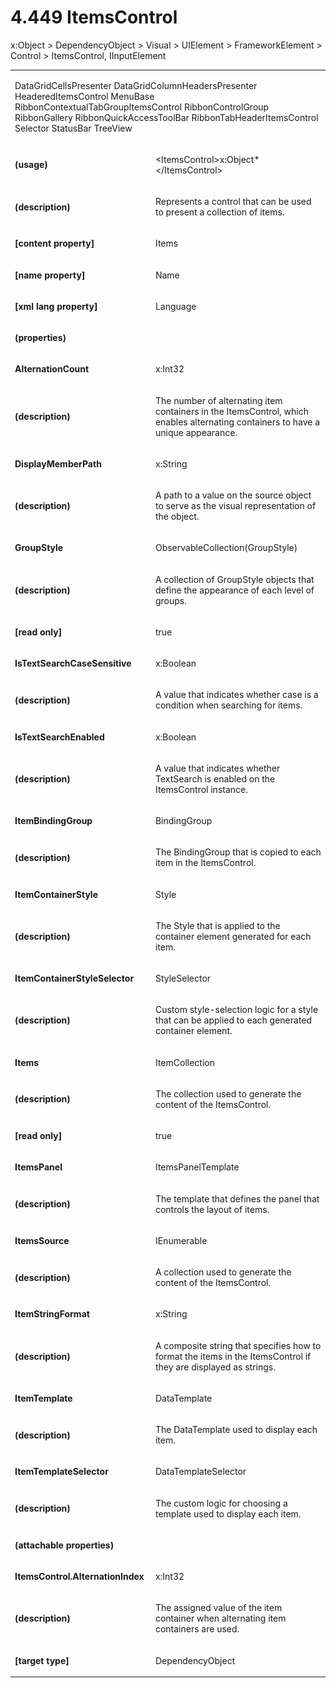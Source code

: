 <html dir="LTR" xmlns:mshelp="http://msdn.microsoft.com/mshelp" xmlns:ddue="http://ddue.schemas.microsoft.com/authoring/2003/5" xmlns:xlink="http://www.w3.org/1999/xlink" xmlns:tool="http://www.microsoft.com/tooltip"><body><input type="hidden" id="userDataCache" class="userDataStyle"><input type="hidden" id="hiddenScrollOffset"><img id="dropDownImage" style="display:none; height:0; width:0;" src="../local/drpdown.gif"><img id="dropDownHoverImage" style="display:none; height:0; width:0;" src="../local/drpdown_orange.gif"><img id="collapseImage" style="display:none; height:0; width:0;" src="../local/collapse.gif"><img id="expandImage" style="display:none; height:0; width:0;" src="../local/exp.gif"><img id="collapseAllImage" style="display:none; height:0; width:0;" src="../local/collall.gif"><img id="expandAllImage" style="display:none; height:0; width:0;" src="../local/expall.gif"><img id="copyImage" style="display:none; height:0; width:0;" src="../local/copycode.gif"><img id="copyHoverImage" style="display:none; height:0; width:0;" src="../local/copycodeHighlight.gif"><div id="header"><h1 class="heading">4.449 ItemsControl</h1></div><div id="mainSection"><div id="mainBody"><div id="allHistory" class="saveHistory" onsave="saveAll()" onload="loadAll()"></div>
				<p xmlns:wsd="http://wsdev.schemas.microsoft.com/authoring/2008/2" xmlns:msxsl="urn:schemas-microsoft-com:xslt" xmlns:script="urn:script" xmlns:build="urn:build">
				</p>
			<div id="sectionSection0" class="section" name="collapseableSection"><content xmlns="http://ddue.schemas.microsoft.com/authoring/2003/5" xmlns:wsd="http://wsdev.schemas.microsoft.com/authoring/2008/2" xmlns:msxsl="urn:schemas-microsoft-com:xslt" xmlns:script="urn:script" xmlns:build="urn:build">
				</content></div><div id="sectionSection1" class="section" name="collapseableSection"><content xmlns="http://ddue.schemas.microsoft.com/authoring/2003/5" xmlns:wsd="http://wsdev.schemas.microsoft.com/authoring/2008/2" xmlns:msxsl="urn:schemas-microsoft-com:xslt" xmlns:script="urn:script" xmlns:build="urn:build">
					<p xmlns="">
						<mshelp:link keywords="32151b2e-6b09-45cd-afba-003da191b81a" tabindex="0">x:Object</mshelp:link> &gt; <mshelp:link keywords="35952578-1b00-44af-ab0a-4726a2e04bd8" tabindex="0">DependencyObject</mshelp:link> &gt; <mshelp:link keywords="cfab53b4-a0b5-4b61-8960-a7a2d2cc3eb2" tabindex="0">Visual</mshelp:link> &gt; <mshelp:link keywords="837f4ff4-6039-4429-8f17-f04a514988ad" tabindex="0">UIElement</mshelp:link> &gt; <mshelp:link keywords="a2610c01-256b-4d8b-8c2a-c087e322f1bd" tabindex="0">FrameworkElement</mshelp:link> &gt; <mshelp:link keywords="b980ab01-7dbf-4bfa-885b-e98fd3546fc3" tabindex="0">Control</mshelp:link> &gt; ItemsControl, <mshelp:link keywords="b848a29c-a29a-467f-9f8b-ea1cdf410d12" tabindex="0">IInputElement</mshelp:link></p>
					<p xmlns=""><b></b></p><table class="ProtocolAuthoredTable" xmlns=""><tr>
								<td colspan="2">
									<p>
										<mshelp:link keywords="036ebb8c-06f2-4833-b802-b1f5e7aa5368" tabindex="0">DataGridCellsPresenter</mshelp:link> <mshelp:link keywords="d8814ccc-2743-44c6-9ceb-41cdfab3a61a" tabindex="0">DataGridColumnHeadersPresenter</mshelp:link> <mshelp:link keywords="ef22e2ad-07aa-4445-a25b-3eed826c6de1" tabindex="0">HeaderedItemsControl</mshelp:link> <mshelp:link keywords="e8824a2b-d08e-47d1-9be9-acff3d0da261" tabindex="0">MenuBase</mshelp:link> <mshelp:link keywords="8775c9d7-7b33-40ec-814d-4d8999652e0b" tabindex="0">RibbonContextualTabGroupItemsControl</mshelp:link> <mshelp:link keywords="4a886e5d-29c5-45fa-96cd-96070a8c9f96" tabindex="0">RibbonControlGroup</mshelp:link> <mshelp:link keywords="a82fe2e3-c1ef-4118-b98f-a08fb569b4be" tabindex="0">RibbonGallery</mshelp:link> <mshelp:link keywords="02e34058-975e-4698-ba3c-daad1ea4e433" tabindex="0">RibbonQuickAccessToolBar</mshelp:link> <mshelp:link keywords="b8bf67b8-2461-4007-b354-5eb5deac8ea5" tabindex="0">RibbonTabHeaderItemsControl</mshelp:link> <mshelp:link keywords="b26bbeae-dde7-4e8a-a550-1f46bcfd9a87" tabindex="0">Selector</mshelp:link> <mshelp:link keywords="12287e59-32ae-4ed4-a275-6a6bad51ff89" tabindex="0">StatusBar</mshelp:link> <mshelp:link keywords="10740a61-f620-4c5f-bd9c-6dc8e9d941ae" tabindex="0">TreeView</mshelp:link></p>
								</td>
							</tr><tr>
							<td>
								<p>
									<b>(usage)</b>
								</p>
							</td>
							<td>
								<p>&lt;ItemsControl&gt;<mshelp:link keywords="32151b2e-6b09-45cd-afba-003da191b81a" tabindex="0">x:Object</mshelp:link>*&lt;/ItemsControl&gt;</p>
							</td>
						</tr><tr>
							<td>
								<p>
									<b>(description)</b>
								</p>
							</td>
							<td>
								<p>Represents a control that can be used to present a collection of items.</p>
							</td>
						</tr><tr>
							<td>
								<p>
									<b>[content property]</b>
								</p>
							</td>
							<td>
								<p>Items</p>
							</td>
						</tr><tr>
							<td>
								<p>
									<b>[name property]</b>
								</p>
							</td>
							<td>
								<p>Name</p>
							</td>
						</tr><tr>
							<td>
								<p>
									<b>[xml lang property]</b>
								</p>
							</td>
							<td>
								<p>Language</p>
							</td>
						</tr><tr>
							<td>
								<p>
									<b>(properties)</b>
								</p>
							</td>
							<td>
							</td>
						</tr><tr>
							<td>
								<p>
									<b>AlternationCount</b>
								</p>
							</td>
							<td>
								<p>
									<mshelp:link keywords="b7765742-a95e-427e-9757-07df9de88ec3" tabindex="0">x:Int32</mshelp:link>
								</p>
							</td>
						</tr><tr>
							<td>
								<p>
									<b>(description)</b>
								</p>
							</td>
							<td>
								<p>The number of alternating item containers in the ItemsControl, which enables alternating containers to have a unique appearance.</p>
							</td>
						</tr><tr>
							<td>
								<p>
									<b>DisplayMemberPath</b>
								</p>
							</td>
							<td>
								<p>
									<mshelp:link keywords="53943bcb-4857-45ec-bda0-b7e103c59a3e" tabindex="0">x:String</mshelp:link>
								</p>
							</td>
						</tr><tr>
							<td>
								<p>
									<b>(description)</b>
								</p>
							</td>
							<td>
								<p>A path to a value on the source object to serve as the visual representation of the object.</p>
							</td>
						</tr><tr>
							<td>
								<p>
									<b>GroupStyle</b>
								</p>
							</td>
							<td>
								<p>
									<mshelp:link keywords="f8a1cb62-ef7f-4934-959b-d12e8f9acd4a" tabindex="0">ObservableCollection</mshelp:link>(<mshelp:link keywords="0cca7d89-e31e-4446-8630-26ac30665c3e" tabindex="0">GroupStyle</mshelp:link>)</p>
							</td>
						</tr><tr>
							<td>
								<p>
									<b>(description)</b>
								</p>
							</td>
							<td>
								<p>A collection of GroupStyle objects that define the appearance of each level of groups.</p>
							</td>
						</tr><tr>
							<td>
								<p>
									<b>[read only]</b>
								</p>
							</td>
							<td>
								<p>true</p>
							</td>
						</tr><tr>
							<td>
								<p>
									<b>IsTextSearchCaseSensitive</b>
								</p>
							</td>
							<td>
								<p>
									<mshelp:link keywords="934eeeff-1802-4c73-8f40-1d34cbec94e5" tabindex="0">x:Boolean</mshelp:link>
								</p>
							</td>
						</tr><tr>
							<td>
								<p>
									<b>(description)</b>
								</p>
							</td>
							<td>
								<p>A value that indicates whether case is a condition when searching for items.</p>
							</td>
						</tr><tr>
							<td>
								<p>
									<b>IsTextSearchEnabled</b>
								</p>
							</td>
							<td>
								<p>
									<mshelp:link keywords="934eeeff-1802-4c73-8f40-1d34cbec94e5" tabindex="0">x:Boolean</mshelp:link>
								</p>
							</td>
						</tr><tr>
							<td>
								<p>
									<b>(description)</b>
								</p>
							</td>
							<td>
								<p>A value that indicates whether TextSearch is enabled on the ItemsControl instance.</p>
							</td>
						</tr><tr>
							<td>
								<p>
									<b>ItemBindingGroup</b>
								</p>
							</td>
							<td>
								<p>
									<mshelp:link keywords="1e1f19b8-2007-4b7b-91a2-9e852ac1d76d" tabindex="0">BindingGroup</mshelp:link>
								</p>
							</td>
						</tr><tr>
							<td>
								<p>
									<b>(description)</b>
								</p>
							</td>
							<td>
								<p>The BindingGroup that is copied to each item in the ItemsControl.</p>
							</td>
						</tr><tr>
							<td>
								<p>
									<b>ItemContainerStyle</b>
								</p>
							</td>
							<td>
								<p>
									<mshelp:link keywords="117767d6-47c1-47a4-adce-4c3920f85465" tabindex="0">Style</mshelp:link>
								</p>
							</td>
						</tr><tr>
							<td>
								<p>
									<b>(description)</b>
								</p>
							</td>
							<td>
								<p>The Style that is applied to the container element generated for each item.</p>
							</td>
						</tr><tr>
							<td>
								<p>
									<b>ItemContainerStyleSelector</b>
								</p>
							</td>
							<td>
								<p>
									<mshelp:link keywords="2b94ca7d-3025-4a3e-9376-7d1bc7566c14" tabindex="0">StyleSelector</mshelp:link>
								</p>
							</td>
						</tr><tr>
							<td>
								<p>
									<b>(description)</b>
								</p>
							</td>
							<td>
								<p>Custom style-selection logic for a style that can be applied to each generated container element.</p>
							</td>
						</tr><tr>
							<td>
								<p>
									<b>Items</b>
								</p>
							</td>
							<td>
								<p>
									<mshelp:link keywords="48e93c7f-3fba-4fb9-9d69-b0bbc0c248c4" tabindex="0">ItemCollection</mshelp:link>
								</p>
							</td>
						</tr><tr>
							<td>
								<p>
									<b>(description)</b>
								</p>
							</td>
							<td>
								<p>The collection used to generate the content of the ItemsControl.</p>
							</td>
						</tr><tr>
							<td>
								<p>
									<b>[read only]</b>
								</p>
							</td>
							<td>
								<p>true</p>
							</td>
						</tr><tr>
							<td>
								<p>
									<b>ItemsPanel</b>
								</p>
							</td>
							<td>
								<p>
									<mshelp:link keywords="69f9c0be-6d0a-4767-beaf-eeeeb2879891" tabindex="0">ItemsPanelTemplate</mshelp:link>
								</p>
							</td>
						</tr><tr>
							<td>
								<p>
									<b>(description)</b>
								</p>
							</td>
							<td>
								<p>The template that defines the panel that controls the layout of items.</p>
							</td>
						</tr><tr>
							<td>
								<p>
									<b>ItemsSource</b>
								</p>
							</td>
							<td>
								<p>
									<mshelp:link keywords="fd805f65-5a74-40c2-8f4c-e03517f0d6e8" tabindex="0">IEnumerable</mshelp:link>
								</p>
							</td>
						</tr><tr>
							<td>
								<p>
									<b>(description)</b>
								</p>
							</td>
							<td>
								<p>A collection used to generate the content of the ItemsControl.</p>
							</td>
						</tr><tr>
							<td>
								<p>
									<b>ItemStringFormat</b>
								</p>
							</td>
							<td>
								<p>
									<mshelp:link keywords="53943bcb-4857-45ec-bda0-b7e103c59a3e" tabindex="0">x:String</mshelp:link>
								</p>
							</td>
						</tr><tr>
							<td>
								<p>
									<b>(description)</b>
								</p>
							</td>
							<td>
								<p>A composite string that specifies how to format the items in the ItemsControl if they are displayed as strings.</p>
							</td>
						</tr><tr>
							<td>
								<p>
									<b>ItemTemplate</b>
								</p>
							</td>
							<td>
								<p>
									<mshelp:link keywords="9e88db9c-715c-438e-9d79-2f1a0dd8f9eb" tabindex="0">DataTemplate</mshelp:link>
								</p>
							</td>
						</tr><tr>
							<td>
								<p>
									<b>(description)</b>
								</p>
							</td>
							<td>
								<p>The DataTemplate used to display each item.</p>
							</td>
						</tr><tr>
							<td>
								<p>
									<b>ItemTemplateSelector</b>
								</p>
							</td>
							<td>
								<p>
									<mshelp:link keywords="809760d8-6d7d-4233-abeb-266b45712895" tabindex="0">DataTemplateSelector</mshelp:link>
								</p>
							</td>
						</tr><tr>
							<td>
								<p>
									<b>(description)</b>
								</p>
							</td>
							<td>
								<p>The custom logic for choosing a template used to display each item.</p>
							</td>
						</tr><tr>
							<td>
								<p>
									<b>(attachable properties)</b>
								</p>
							</td>
							<td>
							</td>
						</tr><tr>
							<td>
								<p>
									<b>ItemsControl.AlternationIndex</b>
								</p>
							</td>
							<td>
								<p>
									<mshelp:link keywords="b7765742-a95e-427e-9757-07df9de88ec3" tabindex="0">x:Int32</mshelp:link>
								</p>
							</td>
						</tr><tr>
							<td>
								<p>
									<b>(description)</b>
								</p>
							</td>
							<td>
								<p>The assigned value of the item container when alternating item containers are used.</p>
							</td>
						</tr><tr>
							<td>
								<p>
									<b>[target type]</b>
								</p>
							</td>
							<td>
								<p>
									<mshelp:link keywords="35952578-1b00-44af-ab0a-4726a2e04bd8" tabindex="0">DependencyObject</mshelp:link>
								</p>
							</td>
						</tr></table>
				</content></div><!--[if gte IE 5]>
			<tool:tip element="languageFilterToolTip" avoidmouse="false"/>
		<![endif]--></div><a name="feedback"></a><span></span></div></body></html>
